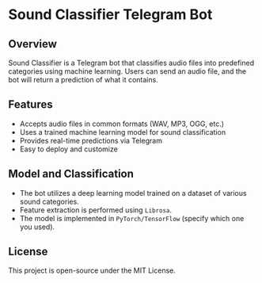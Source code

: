 # Sound Classifier Telegram Bot

## Overview
Sound Classifier is a Telegram bot that classifies audio files into predefined categories using machine learning. Users can send an audio file, and the bot will return a prediction of what it contains.

## Features
- Accepts audio files in common formats (WAV, MP3, OGG, etc.)
- Uses a trained machine learning model for sound classification
- Provides real-time predictions via Telegram
- Easy to deploy and customize

## Model and Classification
- The bot utilizes a deep learning model trained on a dataset of various sound categories.
- Feature extraction is performed using `Librosa`.
- The model is implemented in `PyTorch/TensorFlow` (specify which one you used).

## License
This project is open-source under the MIT License.
